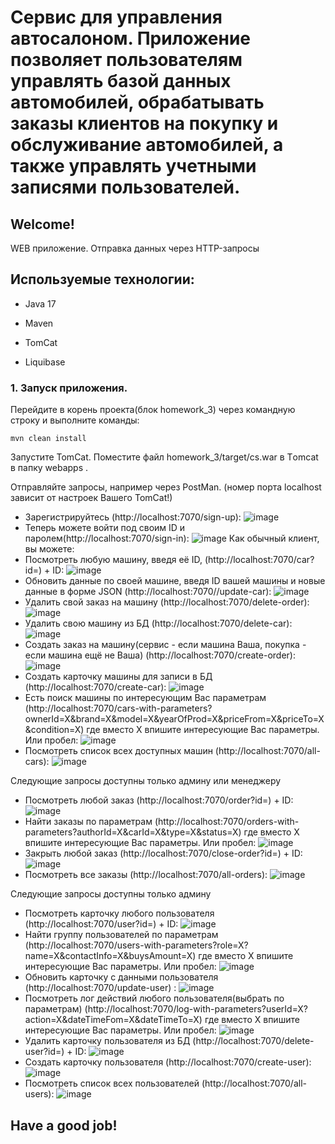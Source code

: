 # Сервис для управления автосалоном. Приложение позволяет пользователям управлять базой данных автомобилей, обрабатывать заказы клиентов на покупку и обслуживание автомобилей, а также управлять учетными записями пользователей.

## Welcome!

WEB приложение. Отправка данных через HTTP-запросы

## Используемые технологии:

* Java 17

* Maven

* TomCat

* Liquibase

### 1. Запуск приложения.
Перейдите в корень проекта(блок homework_3) через командную строку и выполните команды:

```
mvn clean install
``` 
Запустите TomCat. Поместите файл homework_3/target/cs.war  в Тomcat  в папку webapps .

Отправляйте запросы, например через PostMan. (номер порта localhost зависит от настроек Вашего TomCat!)
* Зарегистрируйтесь (http://localhost:7070/sign-up):
![image](images/3.png)
* Теперь можете войти под своим ID и паролем(http://localhost:7070/sign-in):
![image](images/4.png)
Как обычный клиент, вы можете:
* Посмотреть любую машину, введя её ID, (http://localhost:7070/car?id=) + ID:
![image](images/6.png)
* Обновить данные по своей машине, введя ID вашей машины и новые данные в форме JSON (http://localhost:7070//update-car):
![image](images/7.png) 
* Удалить свой заказ на машину (http://localhost:7070/delete-order):
![image](images/8.png) 
* Удалить свою машину из БД (http://localhost:7070/delete-car):
    ![image](images/8.png)
* Создать заказ на машину(сервис - если машина Ваша, покупка - если машина ещё не Ваша) (http://localhost:7070/create-order):
    ![image](images/8.png)
* Создать карточку машины для записи в БД (http://localhost:7070/create-car):
  ![image](images/8.png)
* Есть поиск машины по интересующим Вас параметрам (http://localhost:7070/cars-with-parameters?ownerId=X&brand=X&model=X&yearOfProd=X&priceFrom=X&priceTo=X&condition=X) где вместо X впишите интересующие Вас параметры. Или пробел:
  ![image](images/8.png)
* Посмотреть список всех доступных машин (http://localhost:7070/all-cars):
  ![image](images/8.png)

Следующие запросы доступны только админу или менеджеру
* Посмотреть любой заказ (http://localhost:7070/order?id=) + ID:
![image](images/9.png)
* Найти заказы по параметрам (http://localhost:7070/orders-with-parameters?authorId=X&carId=X&type=X&status=X) где вместо X впишите интересующие Вас параметры. Или пробел:
![image](images/10.png)
* Закрыть любой заказ (http://localhost:7070/close-order?id=) + ID:
![image](images/11.png)
* Посмотреть все заказы (http://localhost:7070/all-orders):
![image](images/12.png)

Следующие запросы доступны только админу
* Посмотреть карточку любого пользователя (http://localhost:7070/user?id=) + ID:
  ![image](images/9.png)
* Найти группу пользователей по параметрам (http://localhost:7070/users-with-parameters?role=X?name=X&contactInfo=X&buysAmount=X) где вместо X впишите интересующие Вас параметры. Или пробел:
  ![image](images/10.png)
* Обновить карточку с данными пользователя (http://localhost:7070/update-user) :
  ![image](images/11.png)
* Посмотреть лог действий любого пользователя(выбрать по параметрам) (http://localhost:7070/log-with-parameters?userId=X?action=X&dateTimeFom=X&dateTimeTo=X) где вместо X впишите интересующие Вас параметры. Или пробел:
  ![image](images/12.png)
* Удалить карточку пользователя из БД (http://localhost:7070/delete-user?id=) + ID:
  ![image](images/12.png)
* Создать карточку пользователя (http://localhost:7070/create-user):
  ![image](images/12.png)
* Посмотреть список всех пользователей (http://localhost:7070/all-users):
  ![image](images/12.png)


## Have a good job!
